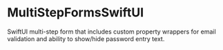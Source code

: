 # MultiStepFormsSwiftUI
SwiftUI multi-step form that includes custom property wrappers for email validation and ability to show/hide password entry text.
